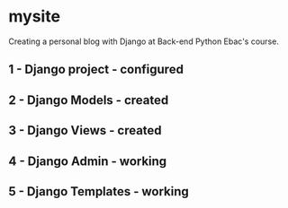 # mysite
Creating a personal blog with Django at Back-end Python Ebac's course.

## 1 - Django project - configured
## 2 - Django Models - created
## 3 - Django Views - created
## 4 - Django Admin - working
## 5 - Django Templates - working
